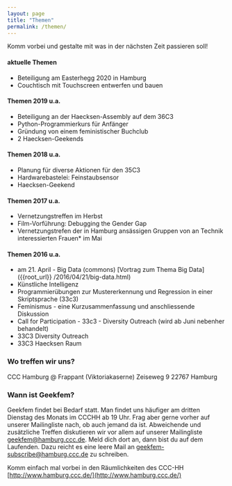 ```yaml
---
layout: page
title: "Themen"
permalink: /themen/
---
```


Komm vorbei und gestalte mit was in der nächsten Zeit passieren soll!

#### aktuelle Themen
* Beteiligung am Easterhegg 2020 in Hamburg
* Couchtisch mit Touchscreen entwerfen und bauen

#### Themen 2019 u.a.
* Beteiligung an der Haecksen-Assembly auf dem 36C3
* Python-Programmierkurs für Anfänger
* Gründung von einem feministischer Buchclub
* 2 Haecksen-Geekends

#### Themen 2018 u.a.
* Planung für diverse Aktionen für den 35C3
* Hardwarebastelei: Feinstaubsensor
* Haecksen-Geekend

#### Themen 2017 u.a.
* Vernetzungstreffen im Herbst
* Film-Vorführung: Debugging the Gender Gap
* Vernetzungstrefen der in Hamburg ansässigen Gruppen von an Technik interessierten Frauen\* im Mai

#### Themen 2016 u.a.
* am 21. April -  Big Data (commons) [Vortrag zum Thema Big Data]({{root_url}} /2016/04/21/big-data.html)
* Künstliche Intelligenz
* Programmierübungen zur Mustererkennung und Regression in einer Skriptsprache (33c3)
* Feminismus - eine Kurzusammenfassung und anschliessende Diskussion
* Call for Participation - 33c3 - Diversity Outreach (wird ab Juni nebenher behandelt)
* 33C3 Diversity Outreach
* 33C3 Haecksen Raum

### Wo treffen wir uns?
CCC Hamburg @ Frappant (Viktoriakaserne)
Zeiseweg 9
22767 Hamburg

### Wann ist Geekfem?
Geekfem findet bei Bedarf statt. Man findet uns häufiger am dritten Dienstag des Monats im CCCHH ab 19 Uhr. Frag aber gerne vorher auf unserer Mailingliste nach, ob auch jemand da ist. Abweichende und zusätzliche Treffen diskutieren wir vor allem auf unserer Mailingliste geekfem@hamburg.ccc.de. Meld dich dort an, dann bist du auf dem Laufenden. Dazu reicht es eine leere Mail an geekfem-subscribe@hamburg.ccc.de zu schreiben.

Komm einfach mal vorbei in den Räumlichkeiten des CCC-HH
[http://www.hamburg.ccc.de/](http://www.hamburg.ccc.de/)
